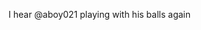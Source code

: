 <!--
id: 207171722
link: http://kevinisom.info/post/207171722/i-hear-aboy021-playing-with-his-balls-again
slug: i-hear-aboy021-playing-with-his-balls-again
date: Thu Oct 08 2009 14:57:37 GMT+1300 (NZDT)
raw: {"blog_name":"kevinisom","id":207171722,"post_url":"http://kevinisom.info/post/207171722/i-hear-aboy021-playing-with-his-balls-again","slug":"i-hear-aboy021-playing-with-his-balls-again","type":"text","date":"2009-10-08 01:57:37 GMT","timestamp":1254967057,"state":"published","format":"html","reblog_key":"A8z1VtVx","tags":[],"short_url":"http://tmblr.co/Zw68YyCMJ2A","highlighted":[],"feed_item":"http://twitter.com/kev_nz/statuses/4693367591","from_feed_id":"650289","note_count":0,"title":null,"body":"<p>I hear @aboy021 playing with his balls again</p>"}
publish: 2009-10-08
tags: 
title: null
-->


I hear @aboy021 playing with his balls again


